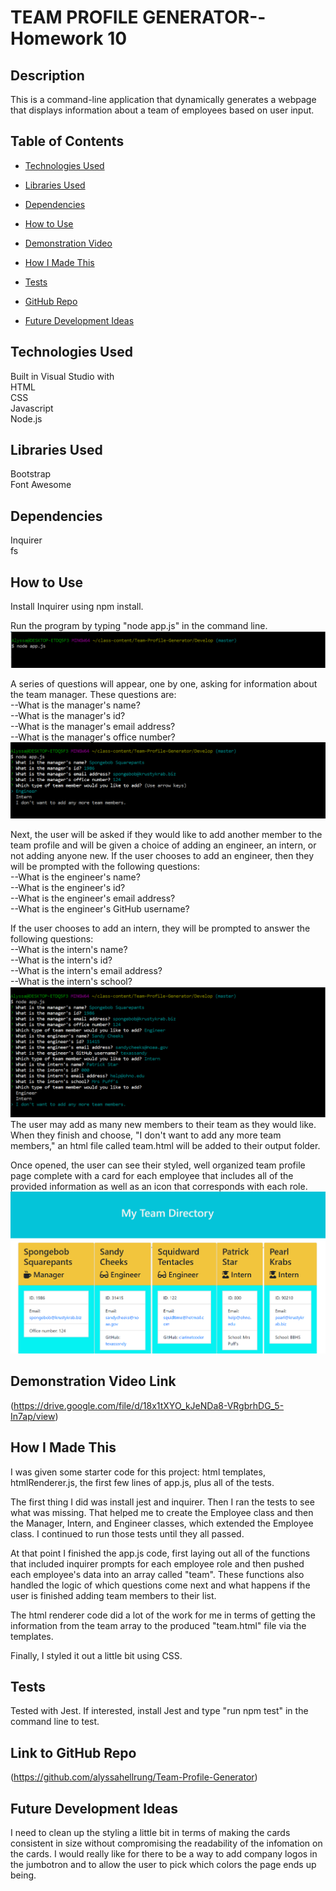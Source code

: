 # TEAM PROFILE GENERATOR--Homework 10

## Description  
This is a command-line application that dynamically generates a webpage that displays information about a team of employees based on user input.

## Table of Contents

* [Technologies Used](#technologies-used)

* [Libraries Used](#libraries-used)

* [Dependencies](#dependencies)

* [How to Use](#how-to-use)

* [Demonstration Video](#demonstration-video)

* [How I Made This](#how-i-made-this)

* [Tests](#tests)

* [GitHub Repo](#link-to-github-repo)

* [Future Development Ideas](#future-development-ideas)

## Technologies Used  
Built in Visual Studio with      
HTML  
CSS  
Javascript    
Node.js     

## Libraries Used
Bootstrap  
Font Awesome  

## Dependencies  
Inquirer     
fs    

## How to Use  
Install Inquirer using npm install.  

Run the program by typing "node app.js" in the command line.  
![image](./Develop/assets/Images/run.png)   

A series of questions will appear, one by one, asking for information about the team manager. These questions are:     
  --What is the manager's name?  
  --What is the manager's id?   
  --What is the manager's email address?  
  --What is the manager's office number?
![image](./Develop/assets/Images/managerquestions.png)  

Next, the user will be asked if they would like to add another member to the team profile and will be given a choice of adding an engineer, an intern, or not adding anyone new. If the user chooses to add an engineer, then they will be prompted with the following questions:    
  --What is the engineer's name?  
  --What is the engineer's id?  
  --What is the engineer's email address?    
  --What is the engineer's GitHub username?  

If the user chooses to add an intern, they will be prompted to answer the following questions:  
  --What is the intern's name?    
  --What is the intern's id?    
  --What is the intern's email address?    
  --What is the intern's school?    
![image](./Develop/assets/Images/allquestions.png)
The user may add as many new members to their team as they would like. When they finish and choose, "I don't want to add any more team members," an html file called team.html will be added to their output folder.   

Once opened, the user can see their styled, well organized team profile page complete with a card for each employee that includes all of the provided information as well as an icon that corresponds with each role.
![image](./Develop/assets/Images/webpage.png) 

## Demonstration Video Link
(https://drive.google.com/file/d/18x1tXYO_kJeNDa8-VRgbrhDG_5-In7ap/view)

## How I Made This  
I was given some starter code for this project: html templates, htmlRenderer.js, the first few lines of app.js, plus all of the tests. 

The first thing I did was install jest and inquirer. Then I ran the tests to see what was missing. That helped me to create the Employee class and then the Manager, Intern, and Engineer classes, which extended the Employee class. I continued to run those tests until they all passed.

At that point I finished the app.js code, first laying out all of the functions that included inquirer prompts for each employee role and then pushed each employee's data into an array called "team". These functions also handled the logic of which questions come next and what happens if the user is finished adding team members to their list. 

The html renderer code did a lot of the work for me in terms of getting the information from the team array to the produced "team.html" file via the templates. 

Finally, I styled it out a little bit using CSS. 

## Tests
Tested with Jest. If interested, install Jest and type "run npm test" in the command line to test.

## Link to GitHub Repo    
(https://github.com/alyssahellrung/Team-Profile-Generator)

## Future Development Ideas
I need to clean up the styling a little bit in terms of making the cards consistent in size without compromising the readability of the infomation on the cards.
I would really like for there to be a way to add company logos in the jumbotron and to allow the user to pick which colors the page ends up being.



